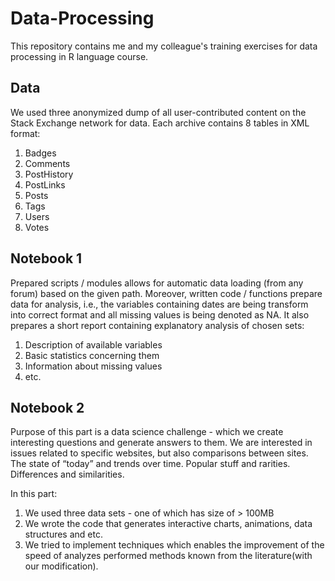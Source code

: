# Data-Processing
This repository contains me and my colleague's training exercises for data processing in R language course.

## Data
We used three anonymized dump of all user-contributed content on the Stack Exchange network for data. Each archive contains 8 tables in XML format:
1. Badges
2. Comments
3. PostHistory
4. PostLinks
5. Posts
6. Tags
7. Users
8. Votes

## Notebook 1
Prepared scripts / modules allows for automatic data loading (from any forum) based on the given path. Moreover, written code / functions prepare data for analysis, i.e., the variables containing dates are being transform into correct format and all missing values is being denoted as NA. It also prepares a short report containing explanatory analysis of chosen sets:
1. Description of available variables
2. Basic statistics concerning them
3. Information about missing values
4. etc.

## Notebook 2
Purpose of this part is a data science challenge - which we create interesting questions and generate answers to them. We are interested in issues related to specific websites, but also comparisons between sites. The state of “today” and trends over time. Popular stuff and rarities. Differences and similarities.

In this part:
1. We used three data sets - one of which has size of > 100MB
2. We wrote the code that generates interactive charts, animations, data structures and etc.
3. We tried to implement techniques which enables the improvement of the speed of analyzes performed methods known from the literature(with our modification).
